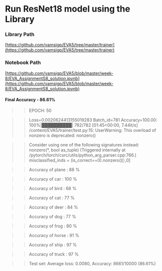 # Run ResNet18 model using the Library

### Library Path
[https://github.com/vamsigp/EVA5/tree/master/trainer](https://github.com/vamsigp/EVA5/tree/master/trainer)

### Notebook Path
[https://github.com/vamsigp/EVA5/blob/master/week-8/EVA_AssignmentS8_solution.ipynb](https://github.com/vamsigp/EVA5/blob/master/week-8/EVA_AssignmentS8_solution.ipynb)

#### Final Accuracy - 86.61%

>> EPOCH: 50

>> Loss=0.0020624413155019283 Batch_id=781 Accuracy=100.00: 100%|██████████| 782/782 [01:45<00:00,  7.44it/s]
/content/EVA5/trainer/test.py:15: UserWarning: This overload of nonzero is deprecated:
	nonzero()
	
>> Consider using one of the following signatures instead:
	nonzero(*, bool as_tuple) (Triggered internally at  /pytorch/torch/csrc/utils/python_arg_parser.cpp:766.)
  misclassified_inds = (is_correct==0).nonzero()[:,0]


>> Accuracy of plane : 88 %

>> Accuracy of   car : 100 %

>> Accuracy of  bird : 68 %

>> Accuracy of   cat : 77 %

>> Accuracy of  deer : 84 %

>> Accuracy of   dog : 77 %

>> Accuracy of  frog : 80 %

>> Accuracy of horse : 91 %

>> Accuracy of  ship : 97 %

>> Accuracy of truck : 97 %

>> Test set: Average loss: 0.0080, Accuracy: 8661/10000 (86.61%)
